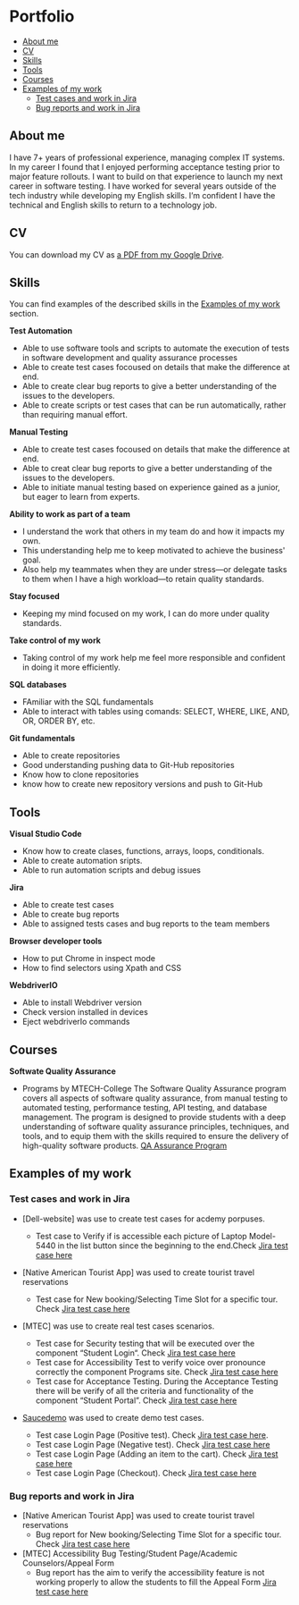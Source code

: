 # Portfolio
- [About me](#about-me)
- [CV](#cv)
- [Skills](#skills)
- [Tools](#tools)
- [Courses](#courses)
- [Examples of my work](#examples-of-my-work)
  * [Test cases and work in Jira](#test-cases-and-work-in-Jira)
  * [Bug reports and work in Jira](#bug-reports-and-work-in-jira)
 

## About me

I have 7+ years of professional experience, managing complex IT systems.  In my career I found that I enjoyed performing acceptance testing prior to major feature rollouts.  I want to build on that experience to launch my next career in software testing.  I have worked for several years outside of the tech industry while developing my English skills.  I’m confident I have the technical and English skills to return to a technology job.

## CV
You can download my CV as [a PDF from my Google Drive](https://drive.google.com/file/d/1akAxbrihQDBCyXYXvboP47TloNphJzPU/view?usp=drive_link).

## Skills

You can find examples of the described skills in the [Examples of my work](#examples-of-my-work) section.

__Test Automation__

  * Able to use software tools and scripts to automate the execution of tests in software development and quality assurance processes
  * Able to create test cases focoused on details that make the difference at end.
  * Able to create clear bug reports to give a better understanding of the issues to the developers.
  * Able to create scripts or test cases that can be run automatically, rather than requiring manual effort.
 

__Manual Testing__

  * Able to create test cases focoused on details that make the difference at end.
  * Able to creat clear bug reports to give a better understanding of the issues to the developers.
  * Able to initiate manual testing based on experience gained as a junior, but eager to learn from experts.

__Ability to work as part of a team__
  
  * I understand the work that others in my team do and how it impacts my own. 
  * This understanding help me to keep motivated to achieve the business' goal. 
  * Also help my teammates when they are under stress—or delegate tasks to them when I have a high workload—to retain quality standards.

__Stay focused__

  * Keeping my mind focused on my work, I can do more under quality standards.

__Take control of my work__

  * Taking control of my work help me feel more responsible and confident in doing it more efficiently.

__SQL databases__

  * FAmiliar with the SQL fundamentals
  * Able to interact with tables using comands: SELECT, WHERE, LIKE, AND, OR, ORDER BY, etc.
  
__Git fundamentals__
  * Able to create repositories
  * Good understanding pushing data to Git-Hub repositories
  * Know how to clone repositories
  * know how to create new repository versions and push to Git-Hub
  

## Tools

__Visual Studio Code__

  * Know how to create clases, functions, arrays, loops, conditionals.
  * Able to create automation sripts.
  * Able to run automation scripts and debug issues

__Jira__

  * Able to create test cases
  * Able to create bug reports
  * Able to assigned tests cases and bug reports to the team members

__Browser developer tools__

  * How to put Chrome in inspect mode
  * How to find selectors using Xpath and CSS

__WebdriverIO__

  * Able to install Webdriver version
  * Check version installed in devices
  * Eject webdriverIo commands


## Courses


__Softwate Quality Assurance__

* Programs by MTECH-College 
The Software Quality Assurance program covers all aspects of software quality assurance, from manual testing to automated testing, performance testing, API testing, and database management. The program is designed to provide students with a deep understanding of software quality assurance principles, techniques, and tools, and to equip them with the skills required to ensure the delivery of high-quality software products.
[QA Assurance Program](https://mtec.edu/programs/software-quality-assurance)


## Examples of my work

### Test cases and work in Jira

- [Dell-website] was use to create test cases for acdemy porpuses. 
  * Test case to Verify if is accessible each picture of Laptop Model-5440 in the list button since the beginning to the end.Check [Jira test case here](https://docs.google.com/document/d/1JaR3pht7-B9kbdQDWnYnuJCKUVvsutjGub3AUXOCFbw/edit?usp=sharing)
    

- [Native American Tourist App] was used to create tourist travel reservations
  * Test case for New booking/Selecting Time Slot for a specific tour. Check [Jira test case here](https://docs.google.com/document/d/1-hsBJnedFhdyEKaBoGBlU0TD6SDYuLs2K6IID73PcEU/edit?usp=sharing)
 
- [MTEC] was use to create real test cases scenarios.
  * Test case for Security testing that will be executed over the component “Student Login“. Check [Jira test case here](https://mtechqa.atlassian.net/browse/MTQA-354)
  * Test case for Accessibility Test to verify voice over pronounce correctly the component Programs site. Check [Jira test case here](https://mtechqa.atlassian.net/browse/MTQA-353)
  * Test case for Acceptance Testing. During the Acceptance Testing there will be verify of all the criteria and functionality of the component “Student Portal”. Check [Jira test case here](https://mtechqa.atlassian.net/browse/MTQA-352)

- [Saucedemo](https://www.saucedemo.com/) was used to create demo test cases.
  * Test case Login Page (Positive test). Check [Jira test case here](https://mtechqa.atlassian.net/browse/MTQA-442).
  * Test case Login Page (Negative test). Check [Jira test case here](https://mtechqa.atlassian.net/browse/MTQA-443)
  * Test case Login Page (Adding an item to the cart). Check [Jira test case here](https://mtechqa.atlassian.net/browse/MTQA-444)
  * Test case Login Page (Checkout). Check [Jira test case here](https://mtechqa.atlassian.net/browse/MTQA-445)


### Bug reports and work in Jira

- [Native American Tourist App] was used to create tourist travel reservations
  * Bug report for New booking/Selecting Time Slot for a specific tour. Check [Jira test case here](https://mtechqa.atlassian.net/browse/MTQA-412)
- [MTEC] Accessibility Bug Testing/Student Page/Academic Counselors/Appeal Form
  * Bug report has the aim to verify the accessibility feature is not working properly to allow the students to fill the Appeal Form
    [Jira test case here](https://mtechqa.atlassian.net/browse/MTQA-321)


